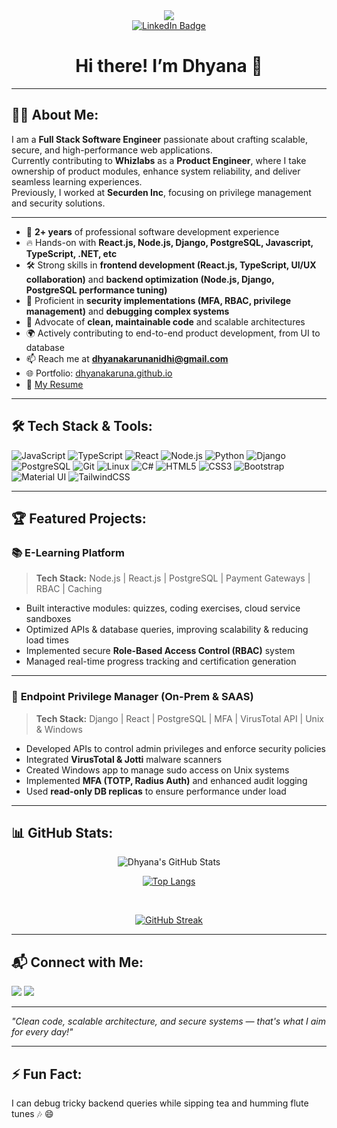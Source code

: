
<div align="center">
  <img src="https://media2.giphy.com/media/v1.Y2lkPTc5MGI3NjExdmx3d2N3N2xqbXUzbGF1eWp4aXI4MnBvb3hieGNjanRkb3FjdndkeSZlcD12MV9pbnRlcm5hbF9naWZfYnlfaWQmY3Q9Zw/L1R1tvI9svkIWwpVYr/giphy.gif"/>
</div>


<div id="badges" align="center">
  <a href="https://www.linkedin.com/in/dhyana-k/">
    <img src="https://img.shields.io/badge/LinkedIn-blue?style=for-the-badge&logo=linkedin&logoColor=white" alt="LinkedIn Badge"/>
  </a>
</div>


<h1 align="center">
  Hi there! I’m Dhyana 👋
</h1>

---

## 🧑‍💻 About Me:

I am a **Full Stack Software Engineer** passionate about crafting scalable, secure, and high-performance web applications.  
Currently contributing to **Whizlabs** as a **Product Engineer**, where I take ownership of product modules, enhance system reliability, and deliver seamless learning experiences.  
Previously, I worked at **Securden Inc**, focusing on privilege management and security solutions.

---

- 💼 **2+ years** of professional software development experience
- 🔥 Hands-on with **React.js, Node.js, Django, PostgreSQL, Javascript, TypeScript, .NET, etc**
- 🛠️ Strong skills in **frontend development (React.js, TypeScript, UI/UX collaboration)** and **backend optimization (Node.js, Django, PostgreSQL performance tuning)**
- 🔐 Proficient in **security implementations (MFA, RBAC, privilege management)** and **debugging complex systems**
- 🧼 Advocate of **clean, maintainable code** and scalable architectures
- 🌍 Actively contributing to end-to-end product development, from UI to database
- 📫 Reach me at **dhyanakarunanidhi@gmail.com**
- 🌐 Portfolio: [dhyanakaruna.github.io](https://dhyanakaruna.github.io)
- 📄 [My Resume](https://drive.google.com/file/d/1eUBhZ2uesfx3L_JecpmfGBi-UAmfV8pL/view?usp=sharing)

---

## 🛠️ Tech Stack & Tools:

![JavaScript](https://img.shields.io/badge/-JavaScript-black?style=flat-square&logo=javascript)
![TypeScript](https://img.shields.io/badge/-TypeScript-3178C6?style=flat-square&logo=typescript&logoColor=white)
![React](https://img.shields.io/badge/-React-61DAFB?style=flat-square&logo=react&logoColor=black)
![Node.js](https://img.shields.io/badge/-Node.js-339933?style=flat-square&logo=node.js&logoColor=white)
![Python](https://img.shields.io/badge/-Python-3776AB?style=flat-square&logo=python&logoColor=white)
![Django](https://img.shields.io/badge/-Django-092E20?style=flat-square&logo=django)
![PostgreSQL](https://img.shields.io/badge/-PostgreSQL-4169E1?style=flat-square&logo=postgresql&logoColor=white)
![Git](https://img.shields.io/badge/-Git-F05032?style=flat-square&logo=git&logoColor=white)
![Linux](https://img.shields.io/badge/-Linux-FCC624?style=flat-square&logo=linux&logoColor=black)
![C#](https://img.shields.io/badge/-CSharp-239120?style=flat-square&logo=c-sharp&logoColor=white)
![HTML5](https://img.shields.io/badge/-HTML5-E34F26?style=flat-square&logo=html5&logoColor=white)
![CSS3](https://img.shields.io/badge/-CSS3-1572B6?style=flat-square&logo=css3&logoColor=white)
![Bootstrap](https://img.shields.io/badge/-Bootstrap-563D7C?style=flat-square&logo=bootstrap)
![Material UI](https://img.shields.io/badge/-MUI-007FFF?style=flat-square&logo=mui&logoColor=white)
![TailwindCSS](https://img.shields.io/badge/-TailwindCSS-38B2AC?style=flat-square&logo=tailwind-css&logoColor=white)


---

## 🏆 Featured Projects:

### 📚 **E-Learning Platform**
> **Tech Stack:** Node.js | React.js | PostgreSQL | Payment Gateways | RBAC | Caching

- Built interactive modules: quizzes, coding exercises, cloud service sandboxes
- Optimized APIs & database queries, improving scalability & reducing load times
- Implemented secure **Role-Based Access Control (RBAC)** system
- Managed real-time progress tracking and certification generation

---

### 🔐 **Endpoint Privilege Manager (On-Prem & SAAS)**
> **Tech Stack:** Django | React | PostgreSQL | MFA | VirusTotal API | Unix & Windows

- Developed APIs to control admin privileges and enforce security policies
- Integrated **VirusTotal & Jotti** malware scanners
- Created Windows app to manage sudo access on Unix systems
- Implemented **MFA (TOTP, Radius Auth)** and enhanced audit logging
- Used **read-only DB replicas** to ensure performance under load

---

## 📊 GitHub Stats:

<div align="center">

<img align="center" alt="Dhyana's GitHub Stats" src="https://github-readme-stats.vercel.app/api?username=dhyanakaruna&show_icons=true&theme=radical&border_color=30363d&bg_color=0d1117&title_color=58a6ff&text_color=c9d1d9" />

<br/>

[![Top Langs](https://github-readme-stats.vercel.app/api/top-langs/?username=dhyanakaruna&layout=compact&theme=radical&border_color=30363d&bg_color=0d1117&title_color=58a6ff&text_color=c9d1d9)](https://github.com/anuraghazra/github-readme-stats)

<br/>

[![GitHub Streak](https://streak-stats.demolab.com/?user=dhyanakaruna&theme=dark&hide_border=true)](https://git.io/streak-stats)

</div>

---

## 📬 Connect with Me:

<a href="mailto:dhyanaks@gmail.com"><img src="https://img.shields.io/badge/-Email-D14836?style=flat-square&logo=gmail&logoColor=white"/></a>
<a href="https://www.linkedin.com/in/dhyana-k/"><img src="https://img.shields.io/badge/-LinkedIn-blue?style=flat-square&logo=linkedin&logoColor=white"/></a>

---

*"Clean code, scalable architecture, and secure systems — that's what I aim for every day!"*

---

## ⚡ Fun Fact:
I can debug tricky backend queries while sipping tea and humming flute tunes 🎶 😄

